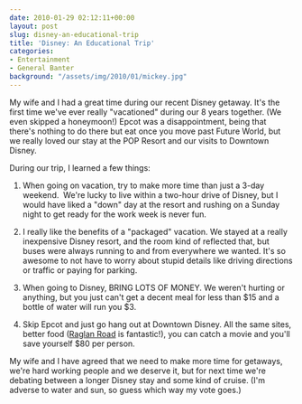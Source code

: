 ```yaml
---
date: 2010-01-29 02:12:11+00:00
layout: post
slug: disney-an-educational-trip
title: 'Disney: An Educational Trip'
categories:
- Entertainment
- General Banter
background: "/assets/img/2010/01/mickey.jpg"
---
```


My wife and I had a great time during our recent Disney getaway. It's the first time we've ever really "vacationed" during our 8 years together. (We even skipped a honeymoon!) Epcot was a disappointment, being that there's nothing to do there but eat once you move past Future World, but we really loved our stay at the POP Resort and our visits to Downtown Disney.

During our trip, I learned a few things:

	
  1. When going on vacation, try to make more time than just a 3-day weekend.  We're lucky to live within a two-hour drive of Disney, but I would have liked a "down" day at the resort and rushing on a Sunday night to get ready for the work week is never fun.

	
  2. I really like the benefits of a "packaged" vacation. We stayed at a really inexpensive Disney resort, and the room kind of reflected that, but buses were always running to and from everywhere we wanted. It's so awesome to not have to worry about stupid details like driving directions or traffic or paying for parking.

	
  3. When going to Disney, BRING LOTS OF MONEY. We weren't hurting or anything, but you just can't get a decent meal for less than $15 and a bottle of water will run you $3.

	
  4. Skip Epcot and just go hang out at Downtown Disney. All the same sites, better food ([Raglan Road](http://disneyworld.disney.go.com/destinations/downtown-disney/dining/raglan-road-irish-pub-and-restaurant/) is fantastic!), you can catch a movie and you'll save yourself $80 per person.


My wife and I have agreed that we need to make more time for getaways, we're hard working people and we deserve it, but for next time we're debating between a longer Disney stay and some kind of cruise. (I'm adverse to water and sun, so guess which way my vote goes.)
